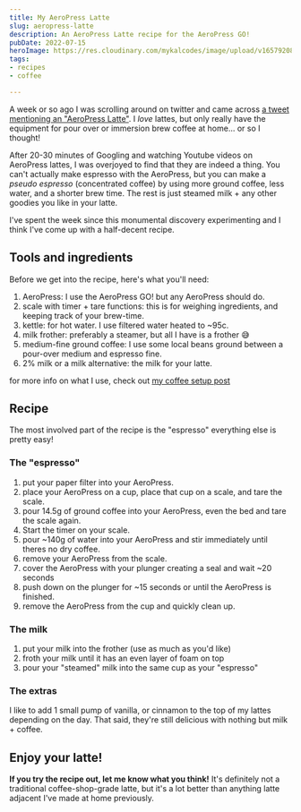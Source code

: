 ```yaml
---
title: My AeroPress Latte
slug: aeropress-latte
description: An AeroPress Latte recipe for the AeroPress GO!
pubDate: 2022-07-15
heroImage: https://res.cloudinary.com/mykalcodes/image/upload/v1657920874/Mykal%20Codes/aeropress-latte.jpg
tags:
- recipes
- coffee

---
```

A week or so ago I was scrolling around on twitter and came across [a tweet mentioning an "AeroPress Latte"](https://twitter.com/TheCodePixi/status/1545476517202894851). I _love_ lattes, but only really have the equipment for pour over or immersion brew coffee at home... or so I thought!

After 20-30 minutes of Googling and watching Youtube videos on AeroPress lattes, I was overjoyed to find that they are indeed a thing. You can't actually make espresso with the AeroPress, but you can make a _pseudo espresso_ (concentrated coffee) by using more ground coffee, less water, and a shorter brew time. The rest is just steamed milk + any other goodies you like in your latte.

I've spent the week since this monumental discovery experimenting and I think I've come up with a half-decent recipe.

## Tools and ingredients

Before we get into the recipe, here's what you'll need:

1. AeroPress: I use the AeroPress GO! but any AeroPress should do.
2. scale with timer + tare functions: this is for weighing ingredients, and keeping track of your brew-time.
3. kettle: for hot water. I use filtered water heated to ~95c.
4. milk frother: preferably a steamer, but all I have is a frother 😅
5. medium-fine ground coffee: I use some local beans ground between a pour-over medium and espresso fine.
6. 2% milk or a milk alternative: the milk for your latte.

for more info on what I use, check out [my coffee setup post](https://mykal.codes/posts/coffee-setup)

## Recipe

The most involved part of the recipe is the "espresso" everything else is pretty easy!

### The "espresso"

1. put your paper filter into your AeroPress.
2. place your AeroPress on a cup, place that cup on a scale, and tare the scale.
3. pour 14.5g of ground coffee into your AeroPress, even the bed and tare the scale again.
4. Start the timer on your scale.
5. pour ~140g of water into your AeroPress and stir immediately until theres no dry coffee.
6. remove your AeroPress from the scale.
7. cover the AeroPress with your plunger creating a seal and wait ~20 seconds
8. push down on the plunger for ~15 seconds or until the AeroPress is finished.
9. remove the AeroPress from the cup and quickly clean up.

### The milk

1. put your milk into the frother (use as much as you'd like)
2. froth your milk until it has an even layer of foam on top
3. pour your "steamed" milk into the same cup as your "espresso"

### The extras

I like to add 1 small pump of vanilla, or cinnamon to the top of my lattes depending on the day. That said, they're still delicious with nothing but milk + coffee.

## Enjoy your latte!

**If you try the recipe out, let me know what you think!** It's definitely not a traditional coffee-shop-grade latte, but it's a lot better than anything latte adjacent I've made at home previously.
